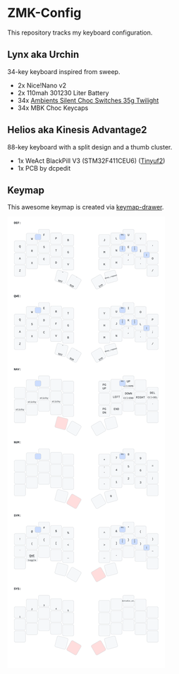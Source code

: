 # ZMK-Config

This repository tracks my keyboard configuration.

## Lynx aka Urchin

34-key keyboard inspired from sweep.

- 2x Nice!Nano v2
- 2x 110mah 301230 Liter Battery
- 34x [Ambients Silent Choc Switches 35g Twilight](https://lowprokb.ca/products/ambients-silent-choc-switches?variant=44873426436260)
- 34x MBK Choc Keycaps

## Helios aka Kinesis Advantage2

88-key keyboard with a split design and a thumb cluster.

- 1x WeAct BlackPill V3 (STM32F411CEU6) ([Tinyuf2](https://github.com/adafruit/tinyuf2))
- 1x PCB by dcpedit

## Keymap

This awesome keymap is created via [keymap-drawer](https://github.com/caksoylar/keymap-drawer).

![Keymap](./assets/lynx.svg)

